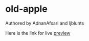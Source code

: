 # old-apple



Authored by
AdnanAfsari and ljblunts

Here is the link for live [preview](https://rawcdn.githack.com/ljblunts/old-apple/c372b3e94020da7bc8d6a81698a7fc4c3ef0cfa6/index.html)
